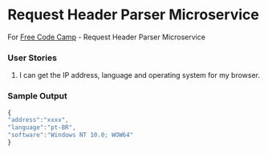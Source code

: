 # Request Header Parser Microservice


For [Free Code Camp](http://freecodecamp.com) - Request Header Parser Microservice


### User Stories

1. I can get the IP address, language and operating system for my browser.


### Sample Output

```javascript
{
"address":"xxxx",
"language":"pt-BR",
"software":"Windows NT 10.0; WOW64"
}
```
